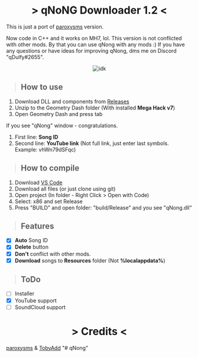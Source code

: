 <h1 align="center">> qNoNG Downloader 1.2 <</h1>

This is just a port of [paroxysms](https://github.com/paroxysms/nong-downloader-extension/) version.

Now code in C++ and it works on MH7, lol.
This version is not conflicted with other mods. By that you can use qNong with any mods :)
If you have any questions or have ideas for improving qNong, dms me on Discord "qDulfy#2655".

<p align="center">
  <img src="https://github.com/leginsoffi/qnong-downloader/blob/main/.github/qNoNG.png" alt="idk">
</p>

> ## How to use

1. Download DLL and components from [Releases](https://github.com/leginsoffi/nong-downloader/releases/tag/release/)
2. Unzip to the Geometry Dash folder (With installed **Mega Hack v7**)
3. Open Geometry Dash and press tab

If you see "qNong" window - congratulations.
1. First line: **Song ID**
2. Second line: **YouTube link** (Not full link, just enter last symbols. Example: vhWn79dSFqc)

> ## How to compile

1. Download [VS Code](https://code.visualstudio.com/)
2. Download all files (or just clone using git)
3. Open project (In folder - Right Click > Open with Code)
4. Select: x86 and set Release
5. Press "BUILD" and open folder: "build/Release" and you see "qNong.dll"

> ## Features

- [x] **Auto** Song ID
- [x] **Delete** button
- [x] **Don't** conflict with other mods.
- [x] **Download** songs to **Resources** folder (Not **%localappdata%**)

> ## ToDo

- [ ] Installer
- [x] YouTube support
- [ ] SoundCloud support

<h1 align="center">> Credits <</h1>
  
[paroxysms](https://github.com/paroxysms/) & [TobyAdd](https://github.com/TobyAdd/)
"# qNong" 
